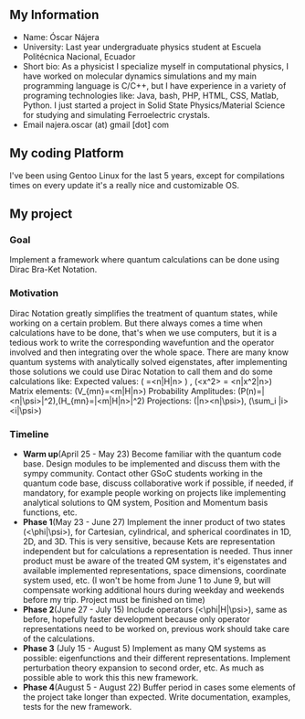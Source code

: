 ## My Information
* Name: Óscar Nájera
* University: Last year undergraduate physics student at Escuela Politécnica Nacional, Ecuador
* Short bio: As a physicist I specialize myself in computational physics, I have worked on molecular dynamics simulations and my main programming language is C/C++, but I have experience in a variety of programing technologies like: Java, bash, PHP, HTML, CSS, Matlab, Python. I just started a project in Solid State Physics/Material Science for studying and simulating Ferroelectric crystals.
* Email najera.oscar (at) gmail [dot] com

## My coding Platform
I've been using Gentoo Linux for the last 5 years, except for compilations times on every update it's a really nice and customizable OS.

## My project

### Goal
Implement a framework where quantum calculations can be done using Dirac Bra-Ket Notation.
### Motivation
Dirac Notation greatly simplifies the treatment of quantum states, while working on a certain problem. But there always comes a time when calculations have to be done, that's when we use computers, but it is a tedious work to write the corresponding wavefuntion and the operator involved and then integrating over the whole space. There are many know quantum systems with analytically solved eigenstates, after implementing those solutions we could use Dirac Notation to call them and do some calculations like:
Expected values:
\( <E>=<n|H|n> \) , \(<x^2> = <n|x^2|n>\)
Matrix elements:
\(V_{mn}=<m|H|n>\)
Probability Amplitudes:
\(P(n)=|<n|\psi>|^2\),\(H_{mn}=|<m|H|n>|^2\)
Projections: \(|n><n|\psi>\), \(\sum_i |i><i|\psi>\)

### Timeline

* **Warm up**(April 25 - May 23) Become familiar with the quantum code base. Design modules to be implemented and discuss them with the sympy community. Contact other GSoC students working in the quantum code base, discuss collaborative work if possible, if needed, if mandatory, for example people working on projects like implementing analytical solutions to QM system, Position and Momentum basis functions, etc.
* **Phase 1**(May 23 - June 27) Implement the inner product of two states \(<\phi|\psi>\), for Cartesian, cylindrical, and spherical coordinates in 1D, 2D, and 3D. This is very sensitive, because Kets are representation independent but for calculations a representation is needed. Thus inner product must be aware of the treated QM system, it's eigenstates and available implemented representations, space dimensions, coordinate system used, etc. (I won't be home from June 1 to June 9, but will compensate working additional hours during weekday and weekends before my trip. Project must be finished on time)
* **Phase 2**(June 27 - July 15) Include operators \(<\phi|H|\psi>\), same as before, hopefully faster development because only operator representations need to be worked on, previous work should take care of the calculations.
* **Phase 3** (July 15 - August 5) Implement as many QM systems as possible: eigenfunctions and their different representations. Implement perturbation theory expansion to second order, etc. As much as possible able to work this this new framework.
* **Phase 4**(August 5 - August 22) Buffer period in cases some elements of the project take longer than expected. Write documentation, examples, tests for the new framework.